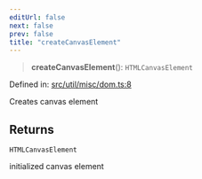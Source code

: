 ```yaml
---
editUrl: false
next: false
prev: false
title: "createCanvasElement"
---
```


> **createCanvasElement**(): `HTMLCanvasElement`

Defined in: [src/util/misc/dom.ts:8](https://github.com/fabricjs/fabric.js/blob/8206f10a405480a7ba988ff6cfdde6412c1f13f8/src/util/misc/dom.ts#L8)

Creates canvas element

## Returns

`HTMLCanvasElement`

initialized canvas element

